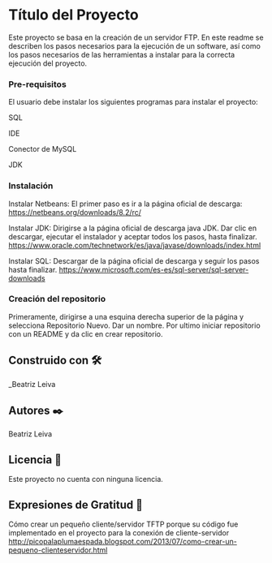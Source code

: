 # Título del Proyecto

Este proyecto se basa en la creación de un servidor FTP. En este readme se describen los pasos necesarios para la ejecución de un software, así como los pasos necesarios de las herramientas a instalar para la correcta ejecución del proyecto.


### Pre-requisitos 

El usuario debe instalar los siguientes programas para instalar el proyecto:

SQL

IDE 

Conector de MySQL

JDK



### Instalación 


Instalar Netbeans: El primer paso es ir a la página oficial de descarga: 
https://netbeans.org/downloads/8.2/rc/

Instalar JDK: Dirigirse a la página oficial de descarga java JDK. Dar clic en descargar, ejecutar el instalador y aceptar todos los pasos, hasta finalizar.
https://www.oracle.com/technetwork/es/java/javase/downloads/index.html

Instalar SQL: Descargar de la página oficial de descarga y seguir los pasos hasta finalizar.
https://www.microsoft.com/es-es/sql-server/sql-server-downloads


### Creación del repositorio

Primeramente, dirigirse a una esquina derecha superior de la página y selecciona Repositorio Nuevo. Dar un nombre.
Por ultimo iniciar repositorio con un README y da clic en crear repositorio.



## Construido con 🛠️

_Beatriz Leiva 



## Autores ✒️

Beatriz Leiva

## Licencia 📄

Este proyecto no cuenta con ninguna licencia.


## Expresiones de Gratitud 🎁

Cómo crear un pequeño cliente/servidor TFTP porque su código fue implementado en el proyecto para la conexión de cliente-servidor http://picopalaplumaespada.blogspot.com/2013/07/como-crear-un-pequeno-clienteservidor.html


